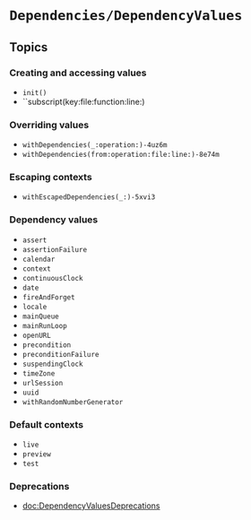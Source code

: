 # ``Dependencies/DependencyValues``

## Topics

### Creating and accessing values

- ``init()``
- ``subscript(key:file:function:line:)

### Overriding values

- ``withDependencies(_:operation:)-4uz6m``
- ``withDependencies(from:operation:file:line:)-8e74m``

### Escaping contexts

- ``withEscapedDependencies(_:)-5xvi3``

### Dependency values

- ``assert``
- ``assertionFailure``
- ``calendar``
- ``context``
- ``continuousClock``
- ``date``
- ``fireAndForget``
- ``locale``
- ``mainQueue``
- ``mainRunLoop``
- ``openURL``
- ``precondition``
- ``preconditionFailure``
- ``suspendingClock``
- ``timeZone``
- ``urlSession``
- ``uuid``
- ``withRandomNumberGenerator``

### Default contexts

- ``live``
- ``preview``
- ``test``

### Deprecations

- <doc:DependencyValuesDeprecations>
